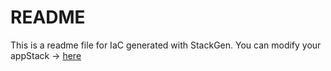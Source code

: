 # README
This is a readme file for IaC generated with StackGen.
You can modify your appStack -> [here](http://main.dev.stackgen.com/appstacks/292d7b3d-ce47-4fa2-928e-51e319e0a05b)
